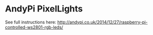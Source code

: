 # AndyPi PixelLights

See full instructions here: 
http://andypi.co.uk/2014/12/27/raspberry-pi-controlled-ws2801-rgb-leds/